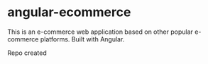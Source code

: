 # angular-ecommerce
This is an e-commerce web application based on other popular e-commerce platforms. Built with Angular.

Repo created
